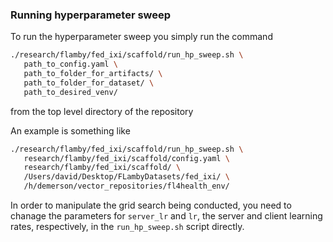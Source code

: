 ### Running hyperparameter sweep

To run the hyperparameter sweep you simply run the command

```bash
./research/flamby/fed_ixi/scaffold/run_hp_sweep.sh \
   path_to_config.yaml \
   path_to_folder_for_artifacts/ \
   path_to_folder_for_dataset/ \
   path_to_desired_venv/
```

from the top level directory of the repository

An example is something like
``` bash
./research/flamby/fed_ixi/scaffold/run_hp_sweep.sh \
   research/flamby/fed_ixi/scaffold/config.yaml \
   research/flamby/fed_ixi/scaffold/ \
   /Users/david/Desktop/FLambyDatasets/fed_ixi/ \
   /h/demerson/vector_repositories/fl4health_env/
```

In order to manipulate the grid search being conducted, you need to chanage the parameters for `server_lr` and `lr`, the server and client learning rates, respectively, in the `run_hp_sweep.sh` script directly.
